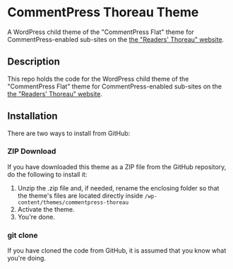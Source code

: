 # CommentPress Thoreau Theme

A WordPress child theme of the "CommentPress Flat" theme for CommentPress-enabled sub-sites on the [the "Readers' Thoreau" website](https://commons.digitalthoreau.org/).

## Description

This repo holds the code for the WordPress child theme of the "CommentPress Flat" theme for CommentPress-enabled sub-sites on the [the "Readers' Thoreau" website](https://commons.digitalthoreau.org/).

## Installation

There are two ways to install from GitHub:

### ZIP Download

If you have downloaded this theme as a ZIP file from the GitHub repository, do the following to install it:

1. Unzip the .zip file and, if needed, rename the enclosing folder so that the theme's files are located directly inside `/wp-content/themes/commentpress-thoreau`
2. Activate the theme.
3. You're done.

### git clone

If you have cloned the code from GitHub, it is assumed that you know what you're doing.

